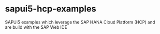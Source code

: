 # sapui5-hcp-examples
SAPUI5 examples which leverage the SAP HANA Cloud Platform (HCP) and are build with the SAP Web IDE
